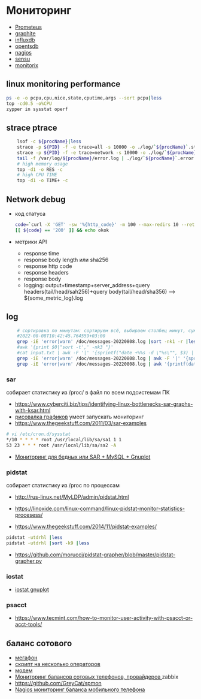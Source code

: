 # Мониторинг



 * [Prometeus](https://prometheus.io/docs/introduction/overview/)
 * [graphite](http://graphite.readthedocs.org/en/latest/)
 * [influxdb](https://influxdata.com/)
 * [opentsdb](http://opentsdb.net/)
 * [nagios](https://www.nagios.org/)
 * [sensu](https://sensuapp.org/)
 * [monitorix](https://www.monitorix.org/features.html)

## linux monitoring performance


```bash
ps -e -o pcpu,cpu,nice,state,cputime,args --sort pcpu|less
top -cd0.5 -o%CPU
zypper in sysstat operf
```

## strace ptrace

```bash
	lsof -c ${procName}|less
	strace -p ${PID} -f -e trace=all -s 10000 -o ./log/`${procName}`.strace.all.log
	strace -p ${PID} -f -e trace=network -s 10000 -o ./log/`${procName}`.strace.network.log
	tail -f /var/log/${procName}/error.log | ./log/`${procName}`.error.log
	# high memory usage
	top -d1 -o RES -c
	# high CPU TIME
	top -d1 -o TIME+ -c
```

## Network debug

 * код статуса

	```bash
	code=`curl -X 'GET' -sw '%{http_code}' -m 100 --max-redirs 10 --retry 3 -H 'Accept: */*' -H 'Origin: localhost' -H 'Referer: localhost' -o /dev/null 'https://api.waifu.pics/sfw/waifu'`;\
	[[ ${code} == '200' ]] && echo okok

	```
 * метрики API
	* response time
	* response body length или sha256
	* response http code
	* response headers
	* response body
	* logging: output+timestamp+server_address+query headers(tail/head/sah256)+query body(tail/head/sha356) --> ${some_metric_log}.log

## log

```bash
	# сортировка по минутам: сортируем всё, выбираем столбец минут, суммируем и выводим по счётчику +1 минута(если 0 - выводим 0)
	#2022-08-08T10:42:45.764559+03:00
	grep -iE 'error|warn' /doc/messages-20220808.log |sort -nk1 -r |less
	#awk '{print $0|"sort -t',' -nk3 "}'
	#cat input.txt | awk -F '|' '{sprintf("date +%%s -d \"%s\"", $3) | getline tm};
	grep -iE 'error|warn' /doc/messages-20220808.log | awk -F '|' '{sprintf("date +%%s -d \"%s\"", $1) | getline tm}' | less
	grep -iE 'error|warn' /doc/messages-20220808.log | awk '{printf(date +%s, $1)}' | less
```

### sar

собирает статистику из /proc/ в файл по всем подсистемам ПК

 * https://www.cyberciti.biz/tips/identifying-linux-bottlenecks-sar-graphs-with-ksar.html
 * [рисовалка графиков](https://github.com/vlsi/ksar) умеет запускать мониторинг
 * https://www.thegeekstuff.com/2011/03/sar-examples

 ```bash
# vi /etc/cron.d/sysstat
*/10 * * * * root /usr/local/lib/sa/sa1 1 1
53 23 * * * root /usr/local/lib/sa/sa2 -A
 ```

 * [Мониторинг для бедных или SAR + MySQL + Gnuplot](https://habr.com/ru/post/252201/)

### pidstat

собирает статистику из /proc по процессам

 * http://rus-linux.net/MyLDP/admin/pidstat.html

 * https://linoxide.com/linux-command/linux-pidstat-monitor-statistics-procesess/
 * https://www.thegeekstuff.com/2014/11/pidstat-examples/
```bash
pidstat -utdrhl |less
pidstat -utdrhl |sort -k9 |less
```
 * https://github.com/morucci/pidstat-grapher/blob/master/pidstat-grapher.py

### iostat

 * [iostat gnuplot](https://github.com/markcurtis1970/graph-iostats)

### psacct

 * https://www.tecmint.com/how-to-monitor-user-activity-with-psacct-or-acct-tools/

## баланс сотового

 * [мегафон](https://habr.com/ru/post/357610/)
 * [скрипт на несколько операторов](https://github.com/svetlyak40wt/mobile-balance)
 * [модем](https://www.linux.org.ru/forum/general/9934896)
 * [Мониторинг балансов сотовых телефонов, провайдеров ](https://habr.com/ru/post/114177/) zabbix
 * https://github.com/GreyCat/spmon
 * [Nagios мониторинг баланса мобильного телефона](https://habr.com/ru/post/113878/)

```